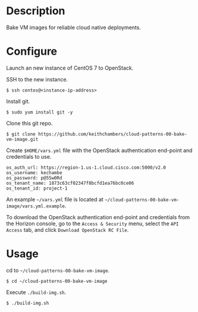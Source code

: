 # Description

Bake VM images for reliable cloud native deployments.

# Configure

Launch an new instance of CentOS 7 to OpenStack.

SSH to the new instance.

```
$ ssh centos@<instance-ip-address>
```

Install git.

```
$ sudo yum install git -y
```

Clone this git repo.

```
$ git clone https://github.com/keithchambers/cloud-patterns-00-bake-vm-image.git
```

Create `$HOME/vars.yml` file with the OpenStack authentication end-point and credentials to use.

```
os_auth_url: https://region-1.us-1.cloud.cisco.com:5000/v2.0
os_username: kechambe
os_password: p@55w0Rd
os_tenant_name: 1873c63cf02347f8bcfd1ea76bc0ce06
os_tenant_id: project-1
```
An example `~/vars.yml` file is located at `~/cloud-patterns-00-bake-vm-image/vars.yml.example`.

To download the OpenStack authentication end-point and credentials from the Horizon console, go to the `Access & Security` menu, select the `API Access` tab, and click `Download OpenStack RC File`.
 
# Usage

cd to `~/cloud-patterns-00-bake-vm-image`.

```
$ cd ~/cloud-patterns-00-bake-vm-image
```

Execute  `./build-img.sh`.

```
$ ./build-img.sh
```
